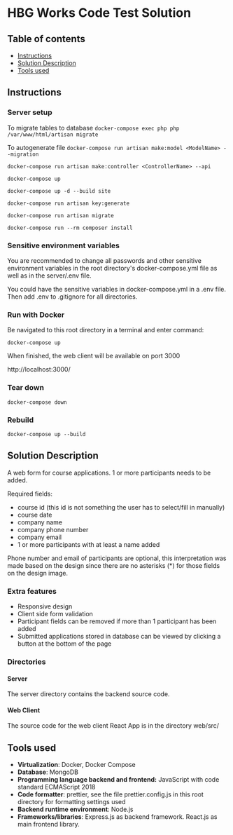 # HBG Works Code Test Solution

## Table of contents

- [Instructions](#instructions)
- [Solution Description](#solution-description)
- [Tools used](#tools-used)

## Instructions

### Server setup

To migrate tables to database
`docker-compose exec php php /var/www/html/artisan migrate`

To autogenerate file
`docker-compose run artisan make:model <ModelName> --migration`

`docker-compose run artisan make:controller <ControllerName> --api`

`docker-compose up`

`docker-compose up -d --build site`

`docker-compose run artisan key:generate`

`docker-compose run artisan migrate`

`docker-compose run --rm composer install`

### Sensitive environment variables

You are recommended to change all passwords and other sensitive environment variables in the root directory's docker-compose.yml file as well as in the server/.env file. 

You could have the sensitive variables in docker-compose.yml in a .env file. Then add .env to .gitignore for all directories. 

### Run with Docker

Be navigated to this root directory in a terminal and enter command:

`docker-compose up`

When finished, the web client will be available on port 3000

http://localhost:3000/

### Tear down

`docker-compose down`

### Rebuild

`docker-compose up --build`

## Solution Description

A web form for course applications. 1 or more participants needs to be added.

Required fields:

- course id (this id is not something the user has to select/fill in manually)
- course date
- company name
- company phone number
- company email
- 1 or more participants with at least a name added

Phone number and email of participants are optional, this interpretation was made based on the design since there are no asterisks (\*) for those fields on the design image.

### Extra features

- Responsive design
- Client side form validation
- Participant fields can be removed if more than 1 participant has been added
- Submitted applications stored in database can be viewed by clicking a button at the bottom of the page

### Directories

#### Server

The server directory contains the backend source code.

#### Web Client

The source code for the web client React App is in the directory web/src/

## Tools used

- **Virtualization**: Docker, Docker Compose
- **Database**: MongoDB
- **Programming language backend and frontend:** JavaScript with code standard ECMAScript 2018
- **Code formatter**: prettier, see the file prettier.config.js in this root directory for formatting settings used
- **Backend runtime environment**: Node.js
- **Frameworks/libraries**: Express.js as backend framework. React.js as main frontend library.
